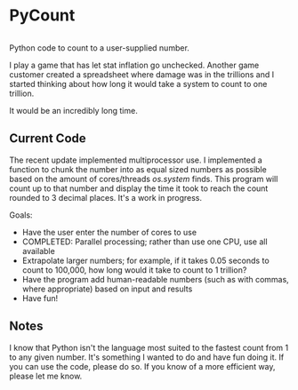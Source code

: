 # PyCount
<p align="left">
  <a aria-label="license" href="https://github.com/primer/css/blob/main/LICENSE">
    <img src="https://img.shields.io/github/license/primer/css.svg" alt="">
  </a>
</p>

Python code to count to a user-supplied number.

I play a game that has let stat inflation go unchecked. Another game customer created a spreadsheet where damage was in the trillions and I started thinking about how long it would take a system to count to one trillion.

It would be an incredibly long time.

## Current Code

The recent update implemented multiprocessor use. I implemented a function to chunk the number into as equal sized numbers as possible based on the amount of cores/threads <em>os.system</em> finds. This program will count up to that number and display the time it took to reach the count rounded to 3 decimal places. It's a work in progress.

Goals:
- Have the user enter the number of cores to use
- COMPLETED: Parallel processing; rather than use one CPU, use all available
- Extrapolate larger numbers; for example, if it takes 0.05 seconds to count to 100,000, how long would it take to count to 1 trillion?
- Have the program add human-readable numbers (such as with commas, where appropriate) based on input and results
- Have fun!

## Notes
I know that Python isn't the language most suited to the fastest count from 1 to any given number. It's something I wanted to do and have fun doing it. If you can use the code, please do so. If you know of a more efficient way, please let me know.
